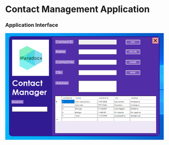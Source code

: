 # Contact Management Application

### Application Interface
![Interface](https://github.com/paradocx96/Contact-Management/blob/master/Other/Application.png "Application Interface")
